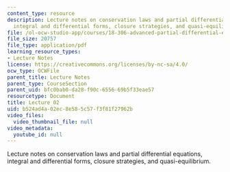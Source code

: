 ```yaml
---
content_type: resource
description: Lecture notes on conservation laws and partial differential equations,
  integral and differential forms, closure strategies, and quasi-equilibrium.
file: /ol-ocw-studio-app/courses/18-306-advanced-partial-differential-equations-with-applications-fall-2009/b524ad4a02ec8e585c57f3f81f27962b_MIT18_306f09_lec02.pdf
file_size: 20757
file_type: application/pdf
learning_resource_types:
- Lecture Notes
license: https://creativecommons.org/licenses/by-nc-sa/4.0/
ocw_type: OCWFile
parent_title: Lecture Notes
parent_type: CourseSection
parent_uid: bfc0bab0-da28-f90c-6556-69b5f33eae57
resourcetype: Document
title: Lecture 02
uid: b524ad4a-02ec-8e58-5c57-f3f81f27962b
video_files:
  video_thumbnail_file: null
video_metadata:
  youtube_id: null
---
```

Lecture notes on conservation laws and partial differential equations, integral and differential forms, closure strategies, and quasi-equilibrium.
